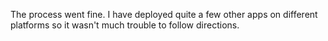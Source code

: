 The process went fine. I have deployed quite a few other apps on different platforms so it wasn't much trouble to follow directions.